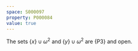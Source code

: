 ```yaml
---
space: S000097
property: P000084
value: true
---
```


The sets $\{x\}\cup\omega^2$ and $\{y\}\cup\omega^2$ are
{P3} and open.
